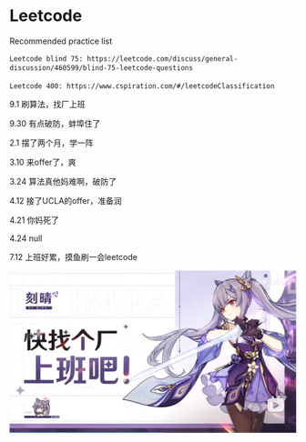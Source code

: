 # Leetcode
Recommended practice list

```
Leetcode blind 75: https://leetcode.com/discuss/general-discussion/460599/blind-75-leetcode-questions 

Leetcode 400: https://www.cspiration.com/#/leetcodeClassification
```

9.1 刷算法，找厂上班

9.30 有点破防，蚌埠住了

2.1 摆了两个月，学一阵

3.10 来offer了，爽

3.24 算法真他妈难啊，破防了

4.12 接了UCLA的offer，准备润

4.21 你妈死了

4.24 null

7.12 上班好累，摸鱼刷一会leetcode

![啊晴可爱喵](https://github.com/Evens1sen/Leetcode/blob/master/keqing.png)
